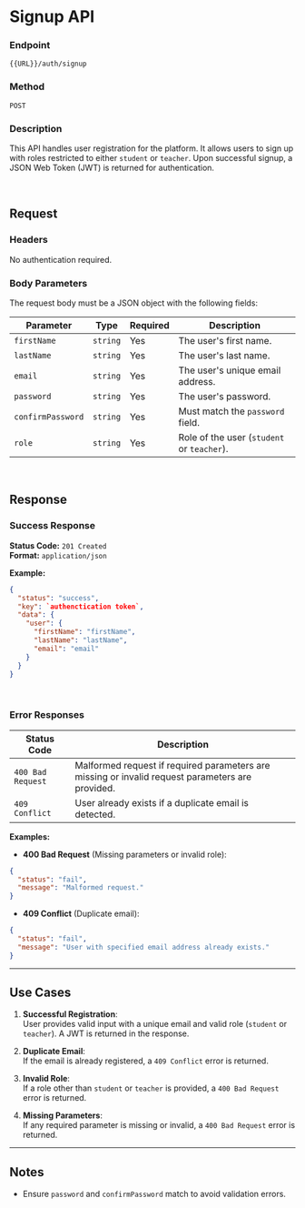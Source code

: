# Signup API

### **Endpoint**

`{{URL}}/auth/signup`

### **Method**

`POST`

### **Description**

This API handles user registration for the platform. It allows users to sign up with roles restricted to either `student` or `teacher`. Upon successful signup, a JSON Web Token (JWT) is returned for authentication.

<br />

## **Request**

### **Headers**

No authentication required.

### **Body Parameters**

The request body must be a JSON object with the following fields:

| Parameter         | Type     | Required | Description                                |
| ----------------- | -------- | -------- | ------------------------------------------ |
| `firstName`       | `string` | Yes      | The user's first name.                     |
| `lastName`        | `string` | Yes      | The user's last name.                      |
| `email`           | `string` | Yes      | The user's unique email address.           |
| `password`        | `string` | Yes      | The user's password.                       |
| `confirmPassword` | `string` | Yes      | Must match the `password` field.           |
| `role`            | `string` | Yes      | Role of the user (`student` or `teacher`). |

<br />

## **Response**

### **Success Response**

**Status Code:** `201 Created`  
**Format:** `application/json`

**Example:**

```json
{
  "status": "success",
  "key": `authenctication token`,
  "data": {
    "user": {
      "firstName": "firstName",
      "lastName": "lastName",
      "email": "email"
    }
  }
}
```

<br />

### **Error Responses**

| **Status Code**   | **Description**                                                                                  |
| ----------------- | ------------------------------------------------------------------------------------------------ |
| `400 Bad Request` | Malformed request if required parameters are missing or invalid request parameters are provided. |
| `409 Conflict`    | User already exists if a duplicate email is detected.                                            |

**Examples:**

- **400 Bad Request** (Missing parameters or invalid role):

```json
{
  "status": "fail",
  "message": "Malformed request."
}
```

- **409 Conflict** (Duplicate email):

```json
{
  "status": "fail",
  "message": "User with specified email address already exists."
}
```

---

## **Use Cases**

1. **Successful Registration**:  
   User provides valid input with a unique email and valid role (`student` or `teacher`). A JWT is returned in the response.

2. **Duplicate Email**:  
   If the email is already registered, a `409 Conflict` error is returned.

3. **Invalid Role**:  
   If a role other than `student` or `teacher` is provided, a `400 Bad Request` error is returned.

4. **Missing Parameters**:  
   If any required parameter is missing or invalid, a `400 Bad Request` error is returned.

---

## **Notes**

- Ensure `password` and `confirmPassword` match to avoid validation errors.
